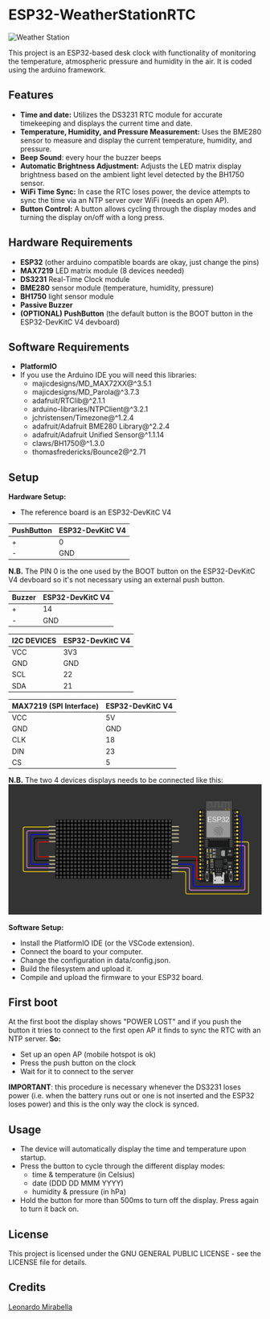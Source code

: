 # ESP32-WeatherStationRTC

![Weather Station](assets/image.gif)

This project is an ESP32-based desk clock with functionality of monitoring the temperature, atmospheric pressure and humidity in the air. It is coded using the arduino framework.

## Features

- **Time and date:** Utilizes the DS3231 RTC module for accurate timekeeping and displays the current time and date.
- **Temperature, Humidity, and Pressure Measurement:** Uses the BME280 sensor to measure and display the current temperature, humidity, and pressure.
- **Beep Sound**: every hour the buzzer beeps
- **Automatic Brightness Adjustment:** Adjusts the LED matrix display brightness based on the ambient light level detected by the BH1750 sensor.
- **WiFi Time Sync:** In case the RTC loses power, the device attempts to sync the time via an NTP server over WiFi (needs an open AP).
- **Button Control:** A button allows cycling through the display modes and turning the display on/off with a long press.

## Hardware Requirements

- **ESP32** (other arduino compatible boards are okay, just change the pins)
- **MAX7219** LED matrix module (8 devices needed)
- **DS3231** Real-Time Clock module
- **BME280** sensor module (temperature, humidity, pressure)
- **BH1750** light sensor module
- **Passive Buzzer**
- **(OPTIONAL) PushButton** (the default button is the BOOT button in the ESP32-DevKitC V4 devboard)

## Software Requirements

- **PlatformIO**
- If you use the Arduino IDE you will need this libraries:
	- majicdesigns/MD_MAX72XX@^3.5.1
	- majicdesigns/MD_Parola@^3.7.3
	- adafruit/RTClib@^2.1.1
	- arduino-libraries/NTPClient@^3.2.1
	- jchristensen/Timezone@^1.2.4
	- adafruit/Adafruit BME280 Library@^2.2.4
	- adafruit/Adafruit Unified Sensor@^1.1.14
	- claws/BH1750@^1.3.0
	- thomasfredericks/Bounce2@^2.71

## Setup

**Hardware Setup:**
   - The reference board is an ESP32-DevKitC V4

| PushButton | ESP32-DevKitC V4 |
| ----------- | ----------- |
|  + | 0 |
|  - | GND |

**N.B.** The PIN 0 is the one used by the BOOT button on the ESP32-DevKitC V4 devboard so it's not necessary using an external push button.

| Buzzer | ESP32-DevKitC V4 |
| ----------- | ----------- |
|  + | 14 |
|  - | GND |

| I2C DEVICES| ESP32-DevKitC V4 |
| ----------- | ----------- |
| VCC | 3V3 |
| GND | GND |
| SCL | 22 |
| SDA | 21 |


| MAX7219 (SPI Interface) | ESP32-DevKitC V4 |
| ----------- | ----------- |
| VCC | 5V |
| GND | GND |
| CLK | 18 |
| DIN | 23 |
| CS | 5 |

**N.B.** The two 4 devices displays needs to be connected like this:
![Display schematic](assets/schematic_display.png)

**Software Setup:**
   - Install the PlatformIO IDE (or the VSCode extension).
   - Connect the board to your computer.
   - Change the configuration in data/config.json.
   - Build the filesystem and upload it.
   - Compile and upload the firmware to your ESP32 board.

## First boot
At the first boot the display shows "POWER LOST" and if you push the button it tries to connect to the first open AP it finds to sync the RTC with an NTP server.
**So:**
- Set up an open AP (mobile hotspot is ok)
- Press the push button on the clock
- Wait for it to connect to the server

**IMPORTANT**: this procedure is necessary whenever the DS3231 loses power (i.e. when the battery runs out or one is not inserted and the ESP32 loses power) and this is the only way the clock is synced.

## Usage

- The device will automatically display the time and temperature upon startup.
- Press the button to cycle through the different display modes:
    - time & temperature (in Celsius)
    - date (DDD DD MMM YYYY)
    - humidity & pressure (in hPa)
- Hold the button for more than 500ms to turn off the display. Press again to turn it back on.

## License

This project is licensed under the GNU GENERAL PUBLIC LICENSE - see the LICENSE file for details.

## Credits
[Leonardo Mirabella](https://github.com/infra-blue)